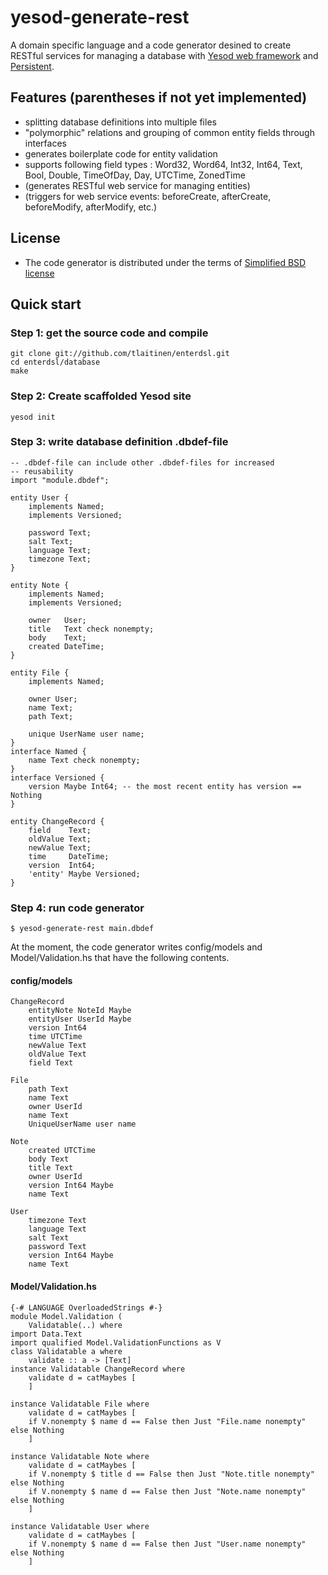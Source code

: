 # yesod-generate-rest

A domain specific language and a code generator desined to create RESTful
services for managing a database with [Yesod web framework](http://www.yesodweb.com/)
and [Persistent](http://www.yesodweb.com/book/persistent).

## Features (parentheses if not yet implemented)
 * splitting database definitions into multiple files
 * "polymorphic" relations and grouping of common entity fields through interfaces
 * generates boilerplate code for entity validation
 * supports following field types : Word32, Word64, Int32, Int64, Text, Bool, Double, TimeOfDay, Day, UTCTime, ZonedTime
 * (generates RESTful web service for managing entities)
 * (triggers for web service events: beforeCreate, afterCreate, beforeModify, afterModify, etc.)

## License
 * The code generator is distributed under the terms of [Simplified BSD license](enterdsl/blob/master/LICENSE)

## Quick start

### Step 1: get the source code and compile

    git clone git://github.com/tlaitinen/enterdsl.git
    cd enterdsl/database
    make

### Step 2: Create scaffolded Yesod site

    yesod init

### Step 3: write database definition .dbdef-file
```
-- .dbdef-file can include other .dbdef-files for increased 
-- reusability
import "module.dbdef";

entity User {
    implements Named;
    implements Versioned;

    password Text;
    salt Text;
    language Text;
    timezone Text;
}

entity Note {
    implements Named;
    implements Versioned;

    owner   User;
    title   Text check nonempty;
    body    Text;
    created DateTime;
}

entity File {
    implements Named;

    owner User;
    name Text;
    path Text;

    unique UserName user name;
}
interface Named {
    name Text check nonempty;
}
interface Versioned {
    version Maybe Int64; -- the most recent entity has version == Nothing
}

entity ChangeRecord {
    field    Text;
    oldValue Text;
    newValue Text;
    time     DateTime;
    version  Int64;
    'entity' Maybe Versioned;
}
```

### Step 4: run code generator

    $ yesod-generate-rest main.dbdef

At the moment, the code generator writes config/models and Model/Validation.hs
that have the following contents.


#### config/models
```
ChangeRecord
    entityNote NoteId Maybe 
    entityUser UserId Maybe 
    version Int64 
    time UTCTime 
    newValue Text 
    oldValue Text 
    field Text 

File
    path Text 
    name Text 
    owner UserId 
    name Text 
    UniqueUserName user name

Note
    created UTCTime 
    body Text 
    title Text 
    owner UserId 
    version Int64 Maybe 
    name Text 

User
    timezone Text 
    language Text 
    salt Text 
    password Text 
    version Int64 Maybe 
    name Text 
```

#### Model/Validation.hs
```
{-# LANGUAGE OverloadedStrings #-}
module Model.Validation (
    Validatable(..) where
import Data.Text
import qualified Model.ValidationFunctions as V
class Validatable a where
    validate :: a -> [Text]
instance Validatable ChangeRecord where 
    validate d = catMaybes [
    ]
    
instance Validatable File where 
    validate d = catMaybes [
    if V.nonempty $ name d == False then Just "File.name nonempty" else Nothing
    ]
    
instance Validatable Note where 
    validate d = catMaybes [
    if V.nonempty $ title d == False then Just "Note.title nonempty" else Nothing
    if V.nonempty $ name d == False then Just "Note.name nonempty" else Nothing
    ]
    
instance Validatable User where 
    validate d = catMaybes [
    if V.nonempty $ name d == False then Just "User.name nonempty" else Nothing
    ]
```    
